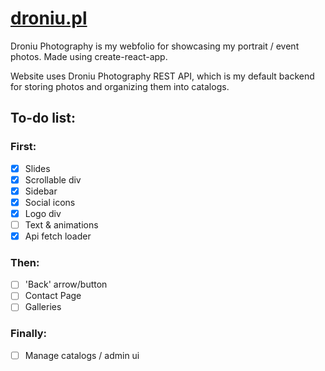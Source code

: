 # [droniu.pl](http://droniu.pl)

Droniu Photography is my webfolio for showcasing my portrait / event photos. Made using create-react-app.

Website uses Droniu Photography REST API, which is my default backend for storing photos and organizing them into catalogs.

## To-do list:

### First:
- [x] Slides
- [x] Scrollable div
- [x] Sidebar
- [x] Social icons
- [x] Logo div
- [ ] Text & animations
- [x] Api fetch loader

### Then:
- [ ] 'Back' arrow/button
- [ ] Contact Page
- [ ] Galleries

### Finally:
- [ ] Manage catalogs / admin ui
